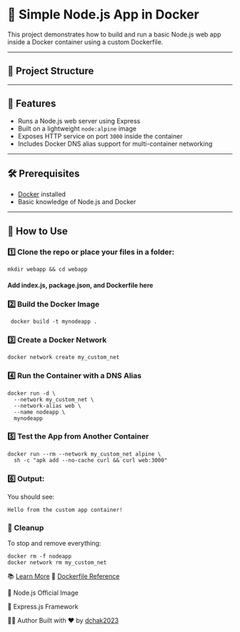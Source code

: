 # 🐳 Simple Node.js App in Docker

This project demonstrates how to build and run a basic Node.js web app inside a Docker container using a custom Dockerfile.

---

## 📁 Project Structure


---

## 🚀 Features

- Runs a Node.js web server using Express
- Built on a lightweight `node:alpine` image
- Exposes HTTP service on port `3000` inside the container
- Includes Docker DNS alias support for multi-container networking

---

## 🛠️ Prerequisites

- [Docker](https://www.docker.com/) installed
- Basic knowledge of Node.js and Docker

---

## 🧪 How to Use

### 1️⃣ Clone the repo or place your files in a folder:
```
mkdir webapp && cd webapp
```
#### Add index.js, package.json, and Dockerfile here

### 2️⃣  Build the Docker Image
```
 docker build -t mynodeapp .
```
### 3️⃣ Create a Docker Network
```
docker network create my_custom_net
```
### 4️⃣ Run the Container with a DNS Alias
```
docker run -d \
  --network my_custom_net \
  --network-alias web \
  --name nodeapp \
  mynodeapp
```
### 5️⃣ Test the App from Another Container
```
docker run --rm --network my_custom_net alpine \
  sh -c "apk add --no-cache curl && curl web:3000"
```

### 6️⃣ Output:
You should see:
```
Hello from the custom app container!
```
### 🧼 Cleanup
To stop and remove everything:
```
docker rm -f nodeapp
docker network rm my_custom_net
```

📚 [Learn More](https://docs.docker.com/)
📝 [Dockerfile Reference](https://hub.docker.com)

🐳 Node.js Official Image

🚀 Express.js Framework

🧑‍💻 Author
Built with ❤️ by [dchak2023](https://github.com/dchak2023)